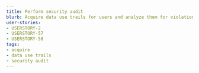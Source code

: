 ```yaml
---
title: Perform security audit
blurb: Acquire data use trails for users and analyze them for violations
user-stories:
- USERSTORY-2
- USERSTORY-57
- USERSTORY-58
tags:
- acquire
- data use trails
- security audit
---
```

